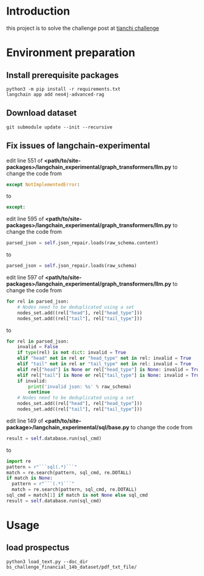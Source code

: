# Introduction

this project is to solve the challenge post at [tianchi challenge](https://tianchi.aliyun.com/competition/entrance/532164)

# Environment preparation

## Install prerequisite packages

```shell
python3 -m pip install -r requirements.txt
langchain app add neo4j-advanced-rag
```

## Download dataset

```shell
git submodule update --init --recursive
```

## Fix issues of langchain-experimental

edit line 551 of **<path/to/site-packages>/langchain_experimental/graph_transformers/llm.py** to change the code from

```python
except NotImplementedError:
```

to

```python
except:
```

edit line 595 of **<path/to/site-packages>/langchain_experimental/graph_transformers/llm.py** to change the code from

```python
parsed_json = self.json_repair.loads(raw_schema.content)
```

to

```python
parsed_json = self.json_repair.loads(raw_schema)
```

edit line 597 of **<path/to/site-packages>/langchain_experimental/graph_transformers/llm.py** to change the code from

```python
for rel in parsed_json:
    # Nodes need to be deduplicated using a set
    nodes_set.add((rel["head"], rel["head_type"]))
    nodes_set.add((rel["tail"], rel["tail_type"]))
```

to

```python
for rel in parsed_json:
    invalid = False
    if type(rel) is not dict: invalid = True
    elif "head" not in rel or "head_type" not in rel: invalid = True
    elif "tail" not in rel or "tail_type" not in rel: invalid = True
    elif rel["head"] is None or rel["head_type"] is None: invalid = True
    elif rel["tail"] is None or rel["tail_type"] is None: invalid = True
    if invalid:
        print('invalid json: %s' % raw_schema)
        continue
    # Nodes need to be deduplicated using a set 
    nodes_set.add((rel["head"], rel["head_type"]))
    nodes_set.add((rel["tail"], rel["tail_type"]))
```

edit line 149 of **<path/to/site-package>/langchain_experimental/sql/base.py** to change the code from

```python
result = self.database.run(sql_cmd)
```

to
```python
import re
pattern = r"```sql(.*)```"
match = re.search(pattern, sql_cmd, re.DOTALL)
if match is None:
  pattern = r"```(.*)```"
  match = re.search(pattern, sql_cmd, re.DOTALL)
sql_cmd = match[1] if match is not None else sql_cmd
result = self.database.run(sql_cmd)
```

# Usage

## load prospectus

```shell
python3 load_text.py --doc_dir bs_challenge_financial_14b_dataset/pdf_txt_file/
```

